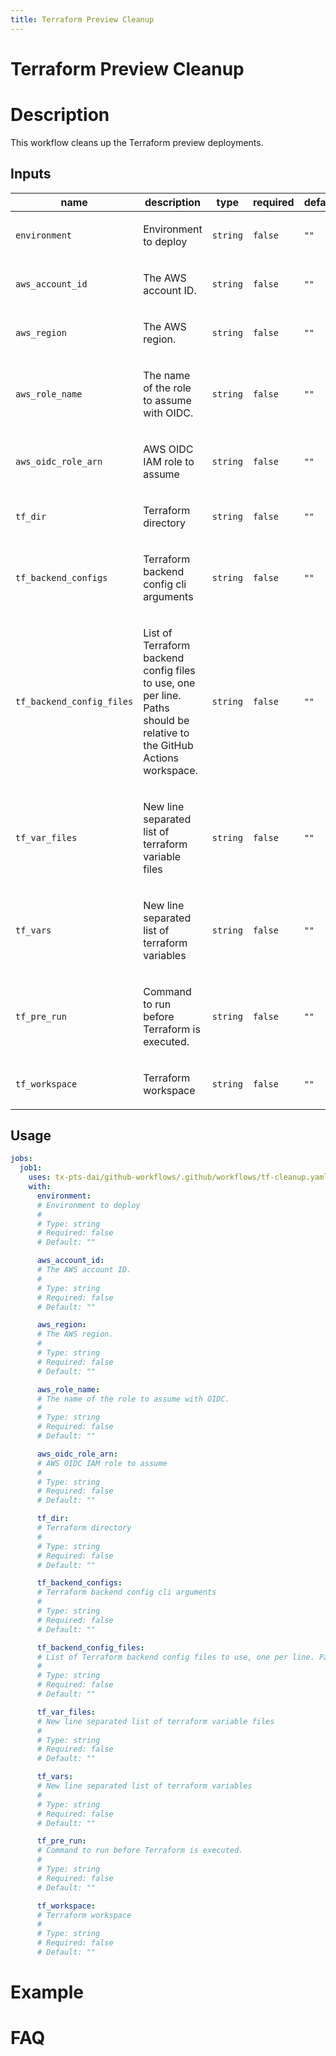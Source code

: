```yaml
---
title: Terraform Preview Cleanup
---
```


<!-- action-docs-header source=".github/workflows/tf-cleanup.yaml" -->
# Terraform Preview Cleanup
<!-- action-docs-header source=".github/workflows/tf-cleanup.yaml" -->

# Description

This workflow cleans up the Terraform preview deployments.

<!-- action-docs-inputs source=".github/workflows/tf-cleanup.yaml" -->
## Inputs

| name | description | type | required | default |
| --- | --- | --- | --- | --- |
| `environment` | <p>Environment to deploy</p> | `string` | `false` | `""` |
| `aws_account_id` | <p>The AWS account ID.</p> | `string` | `false` | `""` |
| `aws_region` | <p>The AWS region.</p> | `string` | `false` | `""` |
| `aws_role_name` | <p>The name of the role to assume with OIDC.</p> | `string` | `false` | `""` |
| `aws_oidc_role_arn` | <p>AWS OIDC IAM role to assume</p> | `string` | `false` | `""` |
| `tf_dir` | <p>Terraform directory</p> | `string` | `false` | `""` |
| `tf_backend_configs` | <p>Terraform backend config cli arguments</p> | `string` | `false` | `""` |
| `tf_backend_config_files` | <p>List of Terraform backend config files to use, one per line. Paths should be relative to the GitHub Actions workspace.</p> | `string` | `false` | `""` |
| `tf_var_files` | <p>New line separated list of terraform variable files</p> | `string` | `false` | `""` |
| `tf_vars` | <p>New line separated list of terraform variables</p> | `string` | `false` | `""` |
| `tf_pre_run` | <p>Command to run before Terraform is executed.</p> | `string` | `false` | `""` |
| `tf_workspace` | <p>Terraform workspace</p> | `string` | `false` | `""` |
<!-- action-docs-inputs source=".github/workflows/tf-cleanup.yaml" -->

<!-- action-docs-outputs source=".github/workflows/tf-cleanup.yaml" -->

<!-- action-docs-outputs source=".github/workflows/tf-cleanup.yaml" -->

<!-- action-docs-usage source=".github/workflows/tf-cleanup.yaml" project="tx-pts-dai/github-workflows/.github/workflows/tf-cleanup.yaml" version="v1" -->
## Usage

```yaml
jobs:
  job1:
    uses: tx-pts-dai/github-workflows/.github/workflows/tf-cleanup.yaml@v1
    with:
      environment:
      # Environment to deploy
      #
      # Type: string
      # Required: false
      # Default: ""

      aws_account_id:
      # The AWS account ID.
      #
      # Type: string
      # Required: false
      # Default: ""

      aws_region:
      # The AWS region.
      #
      # Type: string
      # Required: false
      # Default: ""

      aws_role_name:
      # The name of the role to assume with OIDC.
      #
      # Type: string
      # Required: false
      # Default: ""

      aws_oidc_role_arn:
      # AWS OIDC IAM role to assume
      #
      # Type: string
      # Required: false
      # Default: ""

      tf_dir:
      # Terraform directory
      #
      # Type: string
      # Required: false
      # Default: ""

      tf_backend_configs:
      # Terraform backend config cli arguments
      #
      # Type: string
      # Required: false
      # Default: ""

      tf_backend_config_files:
      # List of Terraform backend config files to use, one per line. Paths should be relative to the GitHub Actions workspace.
      #
      # Type: string
      # Required: false
      # Default: ""

      tf_var_files:
      # New line separated list of terraform variable files
      #
      # Type: string
      # Required: false
      # Default: ""

      tf_vars:
      # New line separated list of terraform variables
      #
      # Type: string
      # Required: false
      # Default: ""

      tf_pre_run:
      # Command to run before Terraform is executed.
      #
      # Type: string
      # Required: false
      # Default: ""

      tf_workspace:
      # Terraform workspace
      #
      # Type: string
      # Required: false
      # Default: ""
```
<!-- action-docs-usage source=".github/workflows/tf-cleanup.yaml" project="tx-pts-dai/github-workflows/.github/workflows/tf-cleanup.yaml" version="v1" -->

# Example

# FAQ

